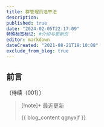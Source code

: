 ```yaml
---
title: 群管理员选举法
description:
published: true
date: "2024-02-05T22:17:09"
特殊标签标记: #介绍与更新页
editor: markdown
dateCreated: "2021-08-21T19:10:08"
exclude_from_blog: true
---
```


## 前言

〔待续（001）〕

> [!note]+ 最近更新
>
> {{ blog_content qgnyxjf }}

